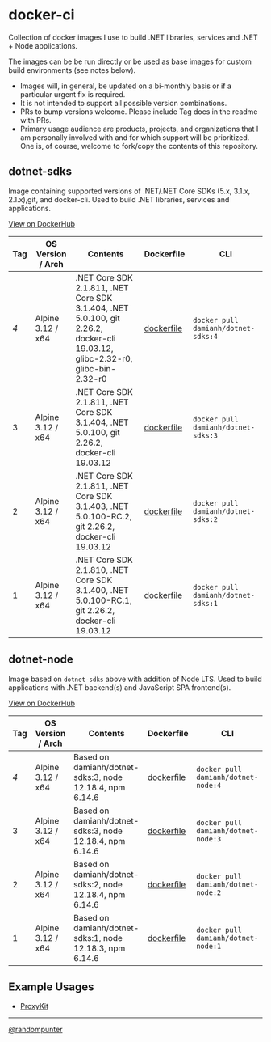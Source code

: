 # docker-ci

Collection of docker images I use to build .NET libraries, services and
.NET + Node applications.

The images can be be run directly or be used as base images for custom build
environments (see notes below).

- Images will, in general, be updated on a bi-monthly basis or if a particular
  urgent fix is required.
- It is not intended to support all possible version combinations.
- PRs to bump versions welcome. Please include Tag docs in the readme with PRs.
- Primary usage audience are products, projects, and organizations that I am
  personally involved with and for which support will be prioritized. One is, of
  course, welcome to fork/copy the contents of this repository.

## dotnet-sdks

Image containing supported versions of .NET/.NET Core SDKs (5.x, 3.1.x,
2.1.x),git, and docker-cli. Used to build .NET libraries, services and
applications.

[View on DockerHub](https://hub.docker.com/r/damianh/dotnet-sdks/tags)

| Tag | OS Version / Arch | Contents | Dockerfile | CLI |
| - | - | - | - | - |
| *4* | Alpine 3.12 / x64 | .NET Core SDK 2.1.811, .NET Core SDK 3.1.404, .NET 5.0.100, git 2.26.2, docker-cli 19.03.12, glibc-2.32-r0, glibc-bin-2.32-r0 | [dockerfile](dotnet-sdks/4/dockerfile) | `docker pull damianh/dotnet-sdks:4` |
| 3 | Alpine 3.12 / x64 | .NET Core SDK 2.1.811, .NET Core SDK 3.1.404, .NET 5.0.100, git 2.26.2, docker-cli 19.03.12 | [dockerfile](dotnet-sdks/3/dockerfile) | `docker pull damianh/dotnet-sdks:3` |
| 2 | Alpine 3.12 / x64 | .NET Core SDK 2.1.811, .NET Core SDK 3.1.403, .NET 5.0.100-RC.2, git 2.26.2, docker-cli 19.03.12 | [dockerfile](dotnet-sdks/2/dockerfile) | `docker pull damianh/dotnet-sdks:2` |
| 1 | Alpine 3.12 / x64 | .NET Core SDK 2.1.810, .NET Core SDK 3.1.400, .NET 5.0.100-RC.1, git 2.26.2, docker-cli 19.03.12 | [dockerfile](dotnet-sdks/1/dockerfile) | `docker pull damianh/dotnet-sdks:1` |

## dotnet-node

Image based on `dotnet-sdks` above with addition of Node LTS. Used to build
applications with .NET backend(s) and JavaScript SPA frontend(s).

[View on DockerHub](https://hub.docker.com/r/damianh/dotnet-node/tags)

| Tag | OS Version / Arch | Contents | Dockerfile | CLI |
| - | - | - | - | - |
| *4* | Alpine 3.12 / x64 | Based on damianh/dotnet-sdks:3, node 12.18.4, npm 6.14.6  | [dockerfile](dotnet-node/4/dockerfile) | `docker pull damianh/dotnet-node:4` |
| 3 | Alpine 3.12 / x64 | Based on damianh/dotnet-sdks:3, node 12.18.4, npm 6.14.6  | [dockerfile](dotnet-node/3/dockerfile) | `docker pull damianh/dotnet-node:3` |
| 2 | Alpine 3.12 / x64 | Based on damianh/dotnet-sdks:2, node 12.18.4, npm 6.14.6  | [dockerfile](dotnet-node/2/dockerfile) | `docker pull damianh/dotnet-node:2` |
| 1 | Alpine 3.12 / x64 | Based on damianh/dotnet-sdks:1, node 12.18.3, npm 6.14.6  | [dockerfile](dotnet-node/1/dockerfile) | `docker pull damianh/dotnet-node:1` |

## Example Usages

- [ProxyKit](https://github.com/ProxyKit/ProxyKit/blob/master/build.sh)

----
[@randompunter](https://twitter.com/randompunter)
